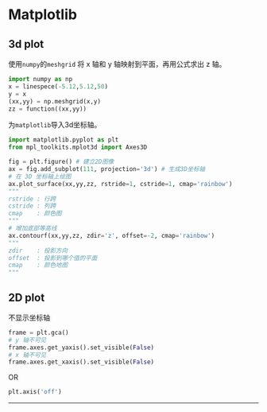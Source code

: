 # Matplotlib

## 3d plot

使用`numpy`的`meshgrid` 将 x 轴和 y 轴映射到平面，再用公式求出 z 轴。

```python
import numpy as np
x = linespece(-5.12,5.12,50)
y = x
(xx,yy) = np.meshgrid(x,y)
zz = function((xx,yy))
```

为`matplotlib`导入3d坐标轴。

```python
import matplotlib.pyplot as plt
from mpl_toolkits.mplot3d import Axes3D

fig = plt.figure() # 建立2D图像
ax = fig.add_subplot(111, projection='3d') # 生成3D坐标轴
# 在 3D 坐标轴上绘图
ax.plot_surface(xx,yy,zz, rstride=1, cstride=1, cmap='rainbow')
"""
rstride : 行跨
cstride : 列跨
cmap    : 颜色图
"""
# 增加底部等高线
ax.contourf(xx,yy,zz, zdir='z', offset=-2, cmap='rainbow')
"""
zdir    : 投影方向
offset  : 投影到哪个值的平面
cmap    : 颜色地图
"""
```

## 2D plot

不显示坐标轴

```python
frame = plt.gca()
# y 轴不可见
frame.axes.get_yaxis().set_visible(False)
# x 轴不可见
frame.axes.get_xaxis().set_visible(False)
```
OR
```python
plt.axis('off')
```
---